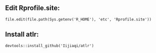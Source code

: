 ## Edit Rprofile.site:

```
file.edit(file.path(Sys.getenv('R_HOME'), 'etc', 'Rprofile.site'))
```
## Install atlr:
```
devtools::install_github('Iijiaqi/atlr')
```
